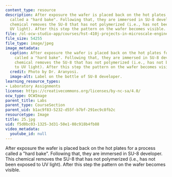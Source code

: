 ```yaml
---
content_type: resource
description: After exposure the wafer is placed back on the hot plates for a process
  called a "hard bake". Following that, they are immersed in SU-8 developer. This
  chemical removes the SU-8 that has not polymerized (i.e., has not been exposed to
  UV light). After this step the pattern on the wafer becomes visible.
file: /ol-ocw-studio-app/courses/hst-410j-projects-in-microscale-engineering-for-the-life-sciences-spring-2007/f5d0bc0313253d3150e108c918b4fb88_25.jpg
file_size: 54255
file_type: image/jpeg
image_metadata:
  caption: After exposure the wafer is placed back on the hot plates for a process
    called a "hard bake". Following that, they are immersed in SU-8 developer. This
    chemical removes the SU-8 that has not polymerized (i.e., has not been exposed
    to UV light). After this step the pattern on the wafer becomes visible.
  credit: Photo by Dr. Aranyosi.
  image-alt: Label on the bottle of SU-8 developer.
learning_resource_types:
- Laboratory Assignments
license: https://creativecommons.org/licenses/by-nc-sa/4.0/
ocw_type: OCWImage
parent_title: Labs
parent_type: CourseSection
parent_uid: b1ac9f83-5232-d55f-b7bf-291ec9c8fb2c
resourcetype: Image
title: 25.jpg
uid: f5d0bc03-1325-3d31-50e1-08c918b4fb88
video_metadata:
  youtube_id: null
---
```

After exposure the wafer is placed back on the hot plates for a process called a "hard bake". Following that, they are immersed in SU-8 developer. This chemical removes the SU-8 that has not polymerized (i.e., has not been exposed to UV light). After this step the pattern on the wafer becomes visible.